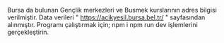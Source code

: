 Bursa da bulunan Gençlik merkezleri ve Busmek kurslarının adres bilgisi verilmiştir. Data verileri " https://acikyesil.bursa.bel.tr/ " sayfasından alınmıştır. Programı çalıştırmak için;
npm i
npm run dev
işlemlerini gerçekleştirin. 
